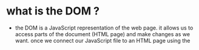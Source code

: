 # what is the DOM ?

-   the DOM is a JavaScript representation of the web page. it allows us to access parts of the document (HTML page) and make changes as we want. once we connect our JavaScript file to an HTML page using the <script> element, we have a global variable available in our JS file called document, which is the object where all DOM manipulation starts from.


# quiz

1.  what does interacting with the DOM in JavaScript help us do?
    -   control the elements and styles on a page.

2.  why would we need to use JS to manipulate the DOM when we could just type it into the HTML/CSS files in the first place?
    -   because it&rsquo;s the only way we can react to a user&rsquo;s interaction with our page!

3.  what does DOM stand for?
    -   Document Object Model
    -   JavaScript object that represents the document (web page).
    -   it provide a set of tools for the developer to use to manipulate the web page.

-   [code](app.js)
